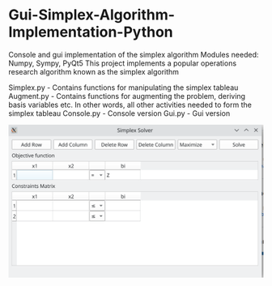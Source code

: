 # Gui-Simplex-Algorithm-Implementation-Python
Console and gui implementation of the simplex algorithm
Modules needed: Numpy, Sympy, PyQt5
This project implements a popular operations research algorithm known as the simplex algorithm

Simplex.py - Contains functions for manipulating the simplex tableau
Augment.py - Contains functions for augmenting the problem, deriving basis variables etc. In other words, all other activities 
needed to form the simplex tableau
Console.py - Console version
Gui.py - Gui version

![Alt text](./sample_image.png?raw=true "Screenshot of Solver")
